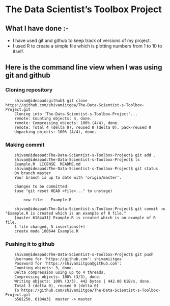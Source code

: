 # The Data Scientist’s Toolbox Project

## What I have done :-
* I have used git and github to keep track of versions of my project.
* I used R to create a simple file which is plotting numbers from 1 to 10 to itself.

## Here is the command line view when I was using git and github

### Cloning repository
        shivam@ideapad:github$ git clone https://github.com/shivamiitgoa/The-Data-Scientist-s-Toolbox-Project.git
        Cloning into 'The-Data-Scientist-s-Toolbox-Project'...
        remote: Counting objects: 4, done.
        remote: Compressing objects: 100% (4/4), done.
        remote: Total 4 (delta 0), reused 0 (delta 0), pack-reused 0
        Unpacking objects: 100% (4/4), done.

### Making commit
        shivam@ideapad:The-Data-Scientist-s-Toolbox-Project$ git add .
        shivam@ideapad:The-Data-Scientist-s-Toolbox-Project$ ls
        Example.R  LICENSE  README.md
        shivam@ideapad:The-Data-Scientist-s-Toolbox-Project$ git status
        On branch master
        Your branch is up to date with 'origin/master'.

        Changes to be committed:
        (use "git reset HEAD <file>..." to unstage)

            new file:   Example.R

        shivam@ideapad:The-Data-Scientist-s-Toolbox-Project$ git commit -m "Example.R is created which is an example of R file."
        [master 6184a31] Example.R is created which is an example of R file.
        1 file changed, 5 insertions(+)
        create mode 100644 Example.R
### Pushing it to github
        shivam@ideapad:The-Data-Scientist-s-Toolbox-Project$ git push
        Username for 'https://github.com': shivamiitgoa
        Password for 'https://shivamiitgoa@github.com': 
        Counting objects: 3, done.
        Delta compression using up to 4 threads.
        Compressing objects: 100% (3/3), done.
        Writing objects: 100% (3/3), 442 bytes | 442.00 KiB/s, done.
        Total 3 (delta 0), reused 0 (delta 0)
        To https://github.com/shivamiitgoa/The-Data-Scientist-s-Toolbox-Project.git
        b581250..6184a31  master -> master
